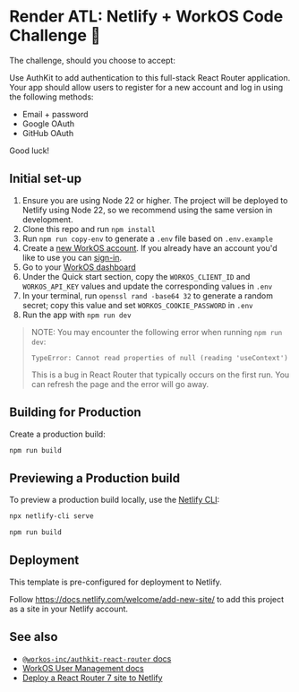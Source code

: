 # Render ATL: Netlify + WorkOS Code Challenge 🚀

The challenge, should you choose to accept:

Use AuthKit to add authentication to this full-stack React Router application. Your app should allow users to register for a new account and log in using the following methods:

- Email + password
- Google OAuth
- GitHub OAuth

Good luck!

## Initial set-up

1. Ensure you are using Node 22 or higher. The project will be deployed to Netlify using Node 22, so we recommend using the same version in development.
2. Clone this repo and run `npm install`
3. Run `npm run copy-env` to generate a `.env` file based on `.env.example`
4. Create a [new WorkOS account](https://signin.workos.com/sign-up). If you already have an account you'd like to use you can [sign-in](https://signin.workos.com).
5. Go to your [WorkOS dashboard](https://dashboard.workos.com/)
6. Under the Quick start section, copy the `WORKOS_CLIENT_ID` and `WORKOS_API_KEY` values and update the corresponding values in `.env`
7. In your terminal, run `openssl rand -base64 32` to generate a random secret; copy this value and set `WORKOS_COOKIE_PASSWORD` in `.env`
8. Run the app with `npm run dev`

> NOTE: You may encounter the following error when running `npm run dev`:
>
> ```
> TypeError: Cannot read properties of null (reading 'useContext')
> ```
>
> This is a bug in React Router that typically occurs on the first run. You can
> refresh the page and the error will go away.

## Building for Production

Create a production build:

```bash
npm run build
```

## Previewing a Production build

To preview a production build locally, use the [Netlify CLI](https://cli.netlify.com):

```bash
npx netlify-cli serve
```

```bash
npm run build
```

## Deployment

This template is pre-configured for deployment to Netlify.

Follow <https://docs.netlify.com/welcome/add-new-site/> to add this project as a site
in your Netlify account.

## See also

- [`@workos-inc/authkit-react-router` docs](https://www.npmjs.com/package/@workos-inc/authkit-react-router)
- [WorkOS User Management docs](https://workos.com/docs/user-management/overview)
- [Deploy a React Router 7 site to Netlify](https://developers.netlify.com/guides/how-to-deploy-a-react-router-7-site-to-netlify/)
